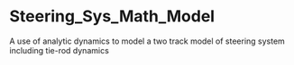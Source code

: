 # Steering_Sys_Math_Model
A use of analytic dynamics to model a two track model of steering system including tie-rod dynamics  

